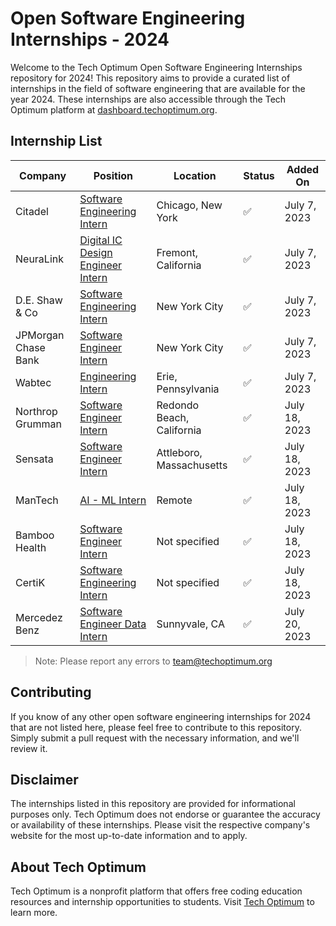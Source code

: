 # Open Software Engineering Internships - 2024

Welcome to the Tech Optimum Open Software Engineering Internships repository for 2024! This repository aims to provide a curated list of internships in the field of software engineering that are available for the year 2024. These internships are also accessible through the Tech Optimum platform at [dashboard.techoptimum.org](https://dashboard.techoptimum.org).

## Internship List

| Company | Position | Location | Status | Added On |
|---------|----------|----------|--------|----------|
| Citadel | [Software Engineering Intern](https://www.citadel.com/careers/details/software-engineer-intern-us/) | Chicago, New York | ✅ | July 7, 2023 |
| NeuraLink | [Digital IC Design Engineer Intern]() | Fremont, California  | ✅ | July 7, 2023 |
| D.E. Shaw & Co | [Software Engineering Intern](https://www.indeed.com/q-summer-2024-software-engineering-internship-jobs.html?vjk=db77c4c0da6faa74) | New York City | ✅ | July 7, 2023 |
| JPMorgan Chase Bank | [Software Engineer Intern](https://www.indeed.com/q-summer-2024-software-engineering-internship-jobs.html?vjk=164a401675778737) | New York City | ✅ | July 7, 2023 |
| Wabtec | [Engineering Intern](https://www.indeed.com/jobs?q=summer+2024+software+engineering+internship&start=10&pp=gQAPAAAAAAAAAAAAAAACCVSYfgAPAQAyM7WDdwa30M5jlORoAAA&vjk=4cdc301c7f1cdf1b) | Erie, Pennsylvania | ✅ | July 7, 2023 |
| Northrop Grumman | [Software Engineer Intern](https://www.northropgrumman.com/jobs/administrative-services/intern/united-states-of-america/california/redondo-beach/r10119483/2024-software-engineer-intern-redondo-beach-ca/?utm_source=indeed-organic&utm_medium=jobboard&utm_audience=null&utm_content=null&utm_format=null&utm_code=JB-17946&source=JB-17946) | Redondo Beach, California | ✅ | July 18, 2023 |
| Sensata | [Software Engineer Intern](https://sensata.wd1.myworkdayjobs.com/en-US/Sensata-Careers/job/Attleboro-Massachusetts/Software-Engineer-Intern--Summer-2024_IRC90446) | Attleboro, Massachusetts | ✅ | July 18, 2023 |
| ManTech | [AI - ML Intern](https://mantech.wd1.myworkdayjobs.com/External/job/USA-Remote-Work/AI---ML-Intern_R37149-1?source=LinkedIn) | Remote | ✅ | July 18, 2023 |
| Bamboo Health | [Software Engineer Intern](https://bamboo-health.rippling-ats.com/job/630181/software-engineer-intern) | Not specified | ✅ | July 18, 2023 |
| CertiK | [Software Engineering Intern](https://jobs.lever.co/certik/095fdcff-99e8-408d-bb8a-e638e44d0b40) | Not specified | ✅ | July 18, 2023 |
| Mercedez Benz | [Software Engineer Data Intern](https://www.linkedin.com/jobs/view/software-engineering-intern-data-at-mercedes-benz-research-development-north-america-inc-3662252669/?utm_campaign=google_jobs_apply&utm_source=google_jobs_apply&utm_medium=organic) | Sunnyvale, CA | ✅ | July 20, 2023 |

> Note: Please report any errors to team@techoptimum.org

## Contributing

If you know of any other open software engineering internships for 2024 that are not listed here, please feel free to contribute to this repository. Simply submit a pull request with the necessary information, and we'll review it.

## Disclaimer

The internships listed in this repository are provided for informational purposes only. Tech Optimum does not endorse or guarantee the accuracy or availability of these internships. Please visit the respective company's website for the most up-to-date information and to apply.

## About Tech Optimum

Tech Optimum is a nonprofit platform that offers free coding education resources and internship opportunities to students. Visit [Tech Optimum](https://www.techoptimum.org) to learn more.

